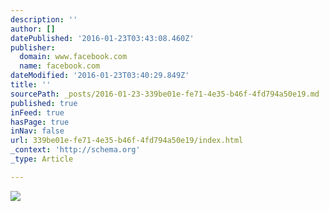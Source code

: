 ```yaml
---
description: ''
author: []
datePublished: '2016-01-23T03:43:08.460Z'
publisher:
  domain: www.facebook.com
  name: facebook.com
dateModified: '2016-01-23T03:40:29.849Z'
title: ''
sourcePath: _posts/2016-01-23-339be01e-fe71-4e35-b46f-4fd794a50e19.md
published: true
inFeed: true
hasPage: true
inNav: false
url: 339be01e-fe71-4e35-b46f-4fd794a50e19/index.html
_context: 'http://schema.org'
_type: Article

---
```

![](https://scontent-sin1-1.xx.fbcdn.net/hphotos-xfp1/v/t1.0-9/12359925_978898552166591_3568171835998766192_n.jpg?oh=7b83feaee8a280486b3612462ce973c2&oe=573F281C)
